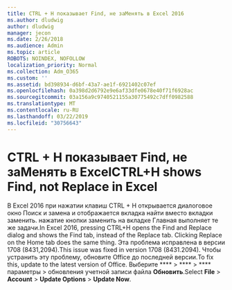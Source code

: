 ```yaml
---
title: CTRL + H показывает Find, не заМенять в Excel 2016
ms.author: dludwig
author: dludwig
manager: jecon
ms.date: 2/26/2018
ms.audience: Admin
ms.topic: article
ROBOTS: NOINDEX, NOFOLLOW
localization_priority: Normal
ms.collection: Adm_O365
ms.custom: ''
ms.assetid: bd398934-d6bf-43a7-ae1f-6921402c07ef
ms.openlocfilehash: 0a398d2d6792e9e6af33dfe0678e40f71f6928ac
ms.sourcegitcommit: 03a156a9c9740521155a30775492c7dff0982588
ms.translationtype: MT
ms.contentlocale: ru-RU
ms.lasthandoff: 03/22/2019
ms.locfileid: "30756643"
---
```

# <a name="ctrlh-shows-find-not-replace-in-excel"></a><span data-ttu-id="55135-102">CTRL + H показывает Find, не заМенять в Excel</span><span class="sxs-lookup"><span data-stu-id="55135-102">CTRL+H shows Find, not Replace in Excel</span></span>

<span data-ttu-id="55135-103">В Excel 2016 при нажатии клавиш CTRL + H открывается диалоговое окно Поиск и замена и отображается вкладка найти вместо вкладки заменить. нажатие кнопки заменить на вкладке Главная выполняет те же задачи.</span><span class="sxs-lookup"><span data-stu-id="55135-103">In Excel 2016, pressing CTRL+H opens the Find and Replace dialog and shows the Find tab, instead of the Replace tab. Clicking Replace on the Home tab does the same thing.</span></span> <span data-ttu-id="55135-104">Эта проблема исправлена в версии 1708 (8431,2094).</span><span class="sxs-lookup"><span data-stu-id="55135-104">This issue was fixed in version 1708 (8431.2094).</span></span> <span data-ttu-id="55135-105">Чтобы устранить эту проблему, обновите Office до последней версии.</span><span class="sxs-lookup"><span data-stu-id="55135-105">To fix this, update to the latest version of Office.</span></span> <span data-ttu-id="55135-106">Выберите \*\*\*\* \> \*\*\*\* \> \*\*\*\* параметры \> обновления учетной записи файла **Обновить**.</span><span class="sxs-lookup"><span data-stu-id="55135-106">Select **File** \> **Account** \> **Update Options** \> **Update Now**.</span></span>
  

